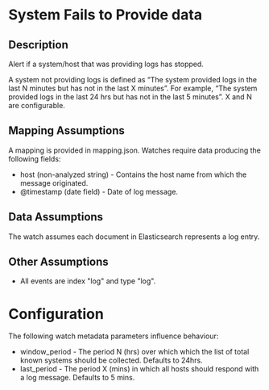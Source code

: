# System Fails to Provide data

## Description
Alert if a system/host that was providing logs has stopped.

A system not providing logs is defined as “The system provided logs in the last N minutes but has not in the last X minutes”.  For example, “The system provided logs in the last 24 hrs but has not in the last 5 minutes”.  X and N are configurable.

## Mapping Assumptions

A mapping is provided in mapping.json.  Watches require data producing the following fields:

* host (non-analyzed string) - Contains the host name from which the message originated.
* @timestamp (date field) - Date of log message.

## Data Assumptions

The watch assumes each document in Elasticsearch represents a log entry.

## Other Assumptions

* All events are index "log" and type "log".

# Configuration

The following watch metadata parameters influence behaviour:

* window_period - The period N (hrs) over which which the list of total known systems should be collected.  Defaults to 24hrs.
* last_period - The period X (mins) in which all hosts should respond with a log message. Defaults to 5 mins.
